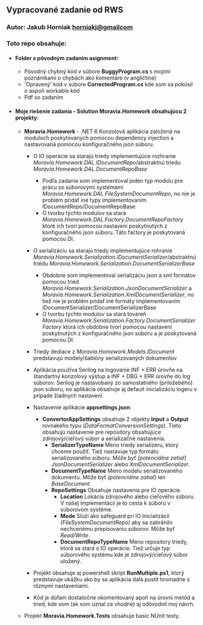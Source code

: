 ## Vypracované zadanie od RWS
### Autor: Jakub Horniak <horniakj@gmailcom>

### Toto repo obsahuje:
- #### Folder s pôvodným zadaním **asignment**:
  - Pôvodný chybný kód v súbore **BuggyProgram.cs** s mojimi poznámkami o chybách ako komentáre (v angličtine)
  - 'Opravený' kód v súbore **CorrectedProgram.cs** kde som sa pokúsil o aspoň workable kód
  - Pdf so zadaním
- #### Moje riešenie zadania - Solution **Moravia.Homework** obsahujúcu 2 projekty:
 
  - **Moravia.Homework** - .NET 6 Konzolová aplikácia založená na moduloch poskytovaných pomocou dependency injection a nastavovaná pomocou konfiguračného json súboru.
    
    - O IO operácie sa starajú triedy implementujúce rozhranie *Moravia.Homework.DAL.IDocumentRepo*/abstraktnú triedu *Moravia.Homework.DAL.DocumentRepoBase*
      - Podľa zadania som implementoval jeden typ modulu pre prácu so súborovými systémami *Moravia.Homework.DAL.FileSystemDocumentRepo*, no nie je problém pridať iné typy implementovaním IDocumentRepo/DocumentRepoBase
      - O tvorbu týchto modulov sa stará *Moravia.Homework.DAL.Factory.DocumentRepoFactory* ktoré ich tvorí pomocou nastavení poskytnutých z konfiguračného json súboru. Táto factory je poskytovaná pomocou DI.

    - O serializáciu sa starajú triedy implementujúce rohranie *Moravia.Homework.Serialization.IDocumentSerializer*/abstraktnú triedu *Moravia.Homework.Serialization.DocumentSerializerBase*
      - Obdobne som implementoval serializáciu json a xml formátov pomocou tried *Moravia.Homework.Serialization.JsonDocumentSerializer* a *Moravia.Homework.Serialization.XmlDocumentSerializer*, no tiež nie je problém pridať iné formáty implementovaním IDocumentSerializer/DocumentSerializerBase
      - O tvorbu týchto modulov sa stará továreň *Moravia.Homework.Serialization.Factory.DocumentSerializerFactory* ktorá ich obdobne tvorí pomocou nastavení poskytnutých z konfiguračného json súboru a je poskytovaná pomocou DI.

    - Triedy dediace z *Moravia.Homework.Models.IDocument* predstavujú modely/šablóny serializovaných dokumentov
    - Aplikácia používa Serilog na logovanie INF + ERR úrovňe na štandartný konzolový výstup a INF + DBG + ERR úrovňe do log súborov. Serilog je nastavobaný zo samostatného (priložebého) json súboru, no aplikácia obsahuje aj default inicializáciu logeru v prípade žiadnych nastavení.
    - Nastavenie aplikácie **appsettings.json**:
      - **ConvertorAppSettings** obsahuje 2 objekty **Input** a **Output** rovnakého typu (*DataFormatConversionSettings*). Tieto obsahujú nastavenie pre repository obsahujúce zdrojový/cieľový súbor a serializačné nastavenia.
        - **SerializerTypeName** Meno triedy serializéru, ktorý chceme použiť. Tiež nastavuje typ formátu serializovaného súboru. Môže byť *(potenciálne zatiaľ)* *JsonDocumentSerializer* alebo *XmlDocumentSerializer*.
        - **DocumentTypeName** Meno modelu serializovaného dokumentu. Môže byť *(potenciálne zatiaľ)* len *BaseDocument*.
        - **RepoSettings** Obsahuje nastavenia pre IO operácie.
          - **Location** Lokácia zdrojového alebo cieľového súboru. V našej implementácií je to cesta k súboru v súborovom systéme.
          - **Mode** Slúźi ako safeguard pri IO inicializácií *(FileSystemDocumentRepo)* aby sa zabránilo nechcenému prepisovaniu súborov. Môže byť *Read/Write*.
          - **DocumentRepoTypeName** Meno repository triedy, ktorá sa stará o IO operácie. Tiež určuje typ súborového systému kde je zdrojový/cieľový súbor uložený.
    - Projekt obsahuje aj powershell skript **RunMultiple.ps1**, ktorý predstavuje ukážku ako by sa aplikácia dala pustit hromadne s rôznymi nastaveniami.
    - Kód je dúfam dostatočne okomentovaný apoň na úrovni metód a tried, kde som (ak som uznal za vhodné) aj odôvodnil moj návrh.
  - Projekt **Moravia.Homework.Tests** obsahuje basic NUnit testy.
